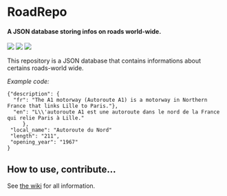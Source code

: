 # RoadRepo
#### A JSON database storing infos on roads world-wide.
![](https://img.shields.io/badge/API%20version-v1-green)
![](https://img.shields.io/github/commit-activity/m/32Vache/RoadRepo)
![](https://img.shields.io/github/repo-size/32Vache/RoadRepo)

This repository is a JSON database that contains informations about certains roads-world wide.

*Example code:*

    {"description": {
	  "fr": "The A1 motorway (Autoroute A1) is a motorway in Northern France that links Lille to Paris."},
      "en": "L\\'autoroute A1 est une autoroute dans le nord de la France qui relie Paris à Lille."
		 },
	 "local_name": "Autoroute du Nord"
	 "length": "211",
	 "opening_year": "1967"
	}

## How to use, contribute...
See [the wiki](https://github.com/32Vache/RoadRepo/wiki) for all information.
